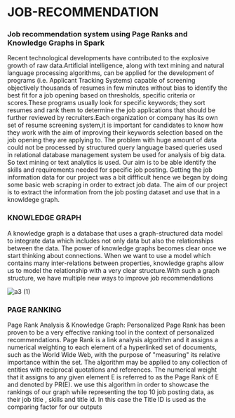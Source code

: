 # JOB-RECOMMENDATION
### Job recommendation system using Page Ranks and Knowledge Graphs in Spark


Recent technological developments have contributed to the explosive growth of raw data.Artificial intelligence, along with text mining and natural language processing algorithms, can be applied for the development of programs (i.e. Applicant Tracking Systems) capable of screening objectively thousands of resumes in few minutes without bias to identify the best fit for a job opening based on thresholds, specific criteria or scores.These programs usually look for specific keywords; they sort resumes and rank them to determine the job applications that should be further reviewed by recruiters.Each organization or company has its own set of resume screening system,it is important for candidates to know how they work with the aim of improving their keywords selection based on the job opening they are applying to. The problem with huge amount of data could not be processed by structured query language based queries used in relational database management system be used for analysis of big data. So text mining or text analytics is used. 
Our aim is to be able identify the skills and requirements needed for specific job posting. Getting the job information data for our project was a bit diffficult hence we began by doing some basic web scraping in order to extract job data. 
The aim of our project is to extract the information from the job posting dataset and use that in a knowldege graph.

### KNOWLEDGE GRAPH
A knowledge graph is a database that uses a graph-structured data model to integrate data which includes not only data but also the relationships between the data. The power of knowledge graphs becomes clear once we start thinking about connections. When we want to use a model which contains many inter-relations between properties, knowledge graphs allow us to model the relationship with a very clear structure.With such a graph structure, we have multiple new ways to improve job recommendations



![a3 (1)](https://github.com/Lagan25/Job-Recommendation/assets/50576454/0ce04c18-410e-4e36-8ff2-c1f43a84386f)


### PAGE RANKING
Page Rank Analysis \& Knowledge Graph: Personalized Page Rank has been proven to be a very effective ranking tool in the context of personalized recommendations. Page Rank is a link analysis algorithm and it assigns a numerical weighting to each element of a hyperlinked set of documents, such as the World Wide Web, with the purpose of "measuring" its relative importance within the set. The algorithm may be applied to any collection of entities with reciprocal quotations and references. The numerical weight that it assigns to any given element E is referred to as the Page Rank of E and denoted by PR(E). we use this algorithm in order to showcase the rankings of our graph while representing the top 10 job posting data, as their job title , skills and title id. In this case the Title ID is used as the comparing factor for our outputs
